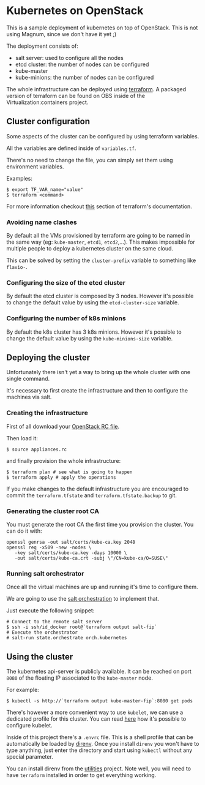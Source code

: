 # Kubernetes on OpenStack

This is a sample deployment of kubernetes on top of OpenStack. This is not using
Magnum, since we don't have it yet ;)

The deployment consists of:

  * salt server: used to configure all the nodes
  * etcd cluster: the number of nodes can be configured
  * kube-master
  * kube-minions: the number of nodes can be configured

The whole infrastructure can be deployed using [terraform](https://www.terraform.io).
A packaged version of terraform can be found on OBS inside of the
Virtualization:containers project.

## Cluster configuration

Some aspects of the cluster can be configured by using terraform
variables.

All the variables are defined inside of `variables.tf`.

There's no need to change the file, you can simply set them using
environment variables.

Examples:
```
$ export TF_VAR_name="value"
$ terraform <command>
```

For more information checkout [this](https://www.terraform.io/docs/configuration/variables.html)
section of terraform's documentation.

### Avoiding name clashes

By default all the VMs provisioned by terraform are going to be named in the
same way (eg: `kube-master`, `etcd1`, `etcd2`,...). This makes impossible for
multiple people to deploy a kubernetes cluster on the same cloud.

This can be solved by setting the `cluster-prefix` variable to something like
`flavio-`.

### Configuring the size of the etcd cluster

By default the etcd cluster is composed by 3 nodes. However it's possible to
change the default value by using the `etcd-cluster-size` variable.

### Configuring the number of k8s minions

By default the k8s cluster has 3 k8s minions. However it's possible to
change the default value by using the `kube-minions-size` variable.

## Deploying the cluster

Unfortunately there isn't yet a way to bring up the whole cluster with one
single command.

It's necessary to first create the infrastructure and then to configure the
machines via salt.

### Creating the infrastructure

First of all download your [OpenStack RC file](https://cloud.suse.de/project/access_and_security/api_access/openrc/).

Then load it:

```
$ source appliances.rc
```

and finally provision the whole infrastructure:

```
$ terraform plan # see what is going to happen
$ terraform apply # apply the operations
```

If you make changes to the default infrastructure you are encouraged to commit
the `terraform.tfstate` and `terraform.tfstate.backup` to git.

### Generating the cluster root CA

You must generate the root CA the first time you provision the cluster.
You can do it with:

```
openssl genrsa -out salt/certs/kube-ca.key 2048
openssl req -x509 -new -nodes \
   -key salt/certs/kube-ca.key -days 10000 \
   -out salt/certs/kube-ca.crt -subj \"/CN=kube-ca/O=SUSE\"
```                       

### Running salt orchestrator

Once all the virtual machines are up and running it's time to configure them.

We are going to use the [salt orchestration](https://docs.saltstack.com/en/latest/topics/tutorials/states_pt5.html#orchestrate-runner)
to implement that.

Just execute the following snippet:

```
# Connect to the remote salt server
$ ssh -i ssh/id_docker root@`terraform output salt-fip`
# Execute the orchestrator
# salt-run state.orchestrate orch.kubernetes
```

## Using the cluster

The kubernetes api-server is publicly available. It can be reached on port `8080`
of the floating IP associated to the `kube-master` node.

For example:

```
$ kubectl -s http://`terraform output kube-master-fip`:8080 get pods
```

There's however a more convenient way to use `kubelet`, we can use a dedicated
profile for this cluster. You can read
[here](https://coreos.com/kubernetes/docs/latest/configure-kubectl.html) how
it's possible to configure kubelet.

Inside of this project there's a `.envrc` file. This is a shell profile that
can be automatically be loaded by [direnv](http://direnv.net/). Once you install
`direnv` you won't have to type anything, just enter the directory and start
using `kubectl` without any special parameter.

You can install direnv from the [utilities](https://build.opensuse.org/package/show/utilities/direnv)
project. Note well, you will need to have `terraform` installed in order to
get everything working.

